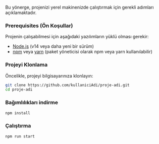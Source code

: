 
Bu yönerge, projenizi yerel makinenizde çalıştırmak için gerekli adımları açıklamaktadır.

### Prerequisites (Ön Koşullar)

Projenin çalışabilmesi için aşağıdaki yazılımların yüklü olması gerekir:

- [Node.js](https://nodejs.org/) (v14 veya daha yeni bir sürüm)
- [npm](https://www.npmjs.com/) veya [yarn](https://yarnpkg.com/) (paket yöneticisi olarak npm veya yarn kullanılabilir)

### Projeyi Klonlama

Öncelikle, projeyi bilgisayarınıza klonlayın:
```bash
git clone https://github.com/kullaniciAdi/proje-adi.git
cd proje-adi
```

### Bağımlılıkları indirme 
```bash
npm install
```

### Çalıştırma 
```bash
npm run start
```
